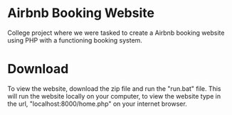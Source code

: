 # Airbnb Booking Website
College project where we were tasked to create a Airbnb booking website using PHP with a functioning booking system.

# Download
 To view the website, download the zip file and run the "run.bat" file. This will run the website locally on your computer, to view the website type in the url, "localhost:8000/home.php" on your internet browser.
